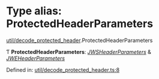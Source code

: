 # Type alias: ProtectedHeaderParameters

[util/decode_protected_header](../modules/util_decode_protected_header.md).ProtectedHeaderParameters

Ƭ **ProtectedHeaderParameters**: [*JWSHeaderParameters*](../interfaces/types.jwsheaderparameters.md) & [*JWEHeaderParameters*](../interfaces/types.jweheaderparameters.md)

Defined in: [util/decode_protected_header.ts:8](https://github.com/panva/jose/blob/v3.10.0/src/util/decode_protected_header.ts#L8)

